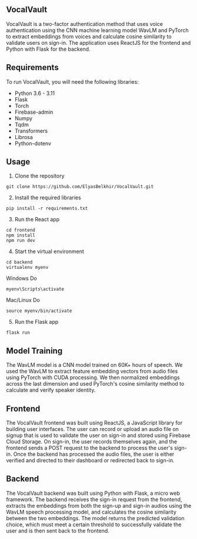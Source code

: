 ## VocalVault
VocalVault is a two-factor authentication method that uses voice authentication using the CNN machine learning model WavLM and PyTorch to extract embeddings from voices and calculate cosine similarity to validate users on sign-in. The application uses ReactJS for the frontend and Python with Flask for the backend.

## Requirements
To run VocalVault, you will need the following libraries:

- Python 3.6 - 3.11
- Flask
- Torch
- Firebase-admin
- Numpy
- Tqdm
- Transformers
- Librosa
- Python-dotenv
  
## Usage
1. Clone the repository
```
git clone https://github.com/ElyasBelkhir/VocalVault.git
```
2. Install the required libraries
```
pip install -r requirements.txt
```
3. Run the React app
```
cd frontend
npm install
npm run dev
```
4. Start the virtual environment
```
cd backend
virtualenv myenv
```
Windows Do
```
myenv\Scripts\activate
```
Mac/Linux Do
```
source myenv/bin/activate
```
5. Run the Flask app
```
flask run
```

## Model Training
The WavLM model is a CNN model trained on 60K+ hours of speech. We used the WavLM to extract feature embedding vectors from audio files using PyTorch with CUDA processing. We then normalized embeddings across the last dimension and used PyTorch's cosine similarity method to calculate and verify speaker identity. 

## Frontend
The VocalVault frontend was built using ReactJS, a JavaScript library for building user interfaces. The user can record or upload an audio file on signup that is used to validate the user on sign-in and stored using Firebase Cloud Storage. On sign-in, the user records themselves again, and the frontend sends a POST request to the backend to process the user's sign-in. Once the backend has processed the audio files, the user is either verified and directed to their dashboard or redirected back to sign-in.

## Backend
The VocalVault backend was built using Python with Flask, a micro web framework. The backend receives the sign-in request from the frontend, extracts the embeddings from both the sign-up and sign-in audios using the WavLM speech processing model, and calculates the cosine similarity between the two embeddings. The model returns the predicted validation choice, which must meet a certain threshold to successfully validate the user and is then sent back to the frontend.
